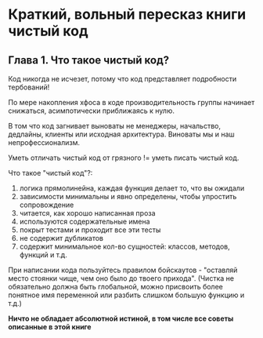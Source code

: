 # Краткий, вольный пересказ книги чистый код

## Глава 1. Что такое чистый код?

Код никогда не исчезет, потому что код представляет подробности тербований! 

По мере накопления хфоса в коде производительность группы начинает снижаться, асимпотически приближаясь к нулю.

В том что код загнивает выноваты не менеджеры, начальство, дедлайны, клиенты или исходная архитектура. Виноваты мы и наш непрофессионализм.

Уметь отличать чистый код от грязного != уметь писать чистый код.

Что такое "чистый код"?:
1. логика прямолинейна, каждая функция делает то, что вы ожидали
2. зависимости минимальны и явно определены, чтобы упростить сопровождение
3. читается, как хорошо написанная проза
4. используются содержательные имена
5. покрыт тестами и проходит все эти тесты
6. не содержит дубликатов
7. содержит минимальное кол-во сущностей: классов, методов, функций и т.д.

При написании кода пользуйтесь правилом бойскаутов - "оставляй место стоянки чище, чем оно было до твоего прихода". (Чистка не обязательно должна быть глобальной, можно присвоить более понятное имя переменной или разбить слишком большую функцию и т.д.)

**Ничто не обладает абсолютной истиной, в том числе все советы описанные в этой книге**

